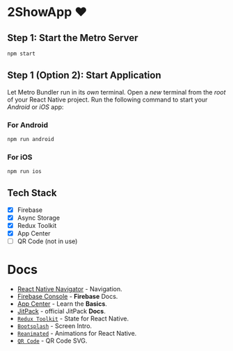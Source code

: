 # 2ShowApp :heart:

## Step 1: Start the Metro Server

```bash
npm start
```

## Step 1 (Option 2): Start Application

Let Metro Bundler run in its _own_ terminal. Open a _new_ terminal from the _root_ of your React Native project. Run the following command to start your _Android_ or _iOS_ app:

### For Android

```bash
npm run android
```

### For iOS

```bash
npm run ios
```


## Tech Stack

- [x] Firebase
- [x] Async Storage
- [x] Redux Toolkit
- [x] App Center
- [ ] QR Code (not in use)

# Docs

- [React Native Navigator](https://reactnavigation.org/docs/navigating) - Navigation.
- [Firebase Console](https://rnfirebase.io/) - **Firebase** Docs.
- [App Center](https://learn.microsoft.com/en-us/appcenter/sdk/getting-started/react-native) - Learn the  **Basics**.
- [JitPack](https://docs.jitpack.io/intro/) - official JitPack **Docs**.
- [`Redux Toolkit`](https://redux-toolkit.js.org/introduction/getting-started#create-a-react-redux-app) - State for React Native.
- [`Bootsplash`](https://github.com/zoontek/react-native-bootsplash) - Screen Intro.
- [`Reanimated`](https://docs.swmansion.com/react-native-reanimated/docs/fundamentals/your-first-animation) - Animations for React Native.
- [`QR Code`](https://www.npmjs.com/package/react-native-qrcode-svg) - QR Code SVG.
